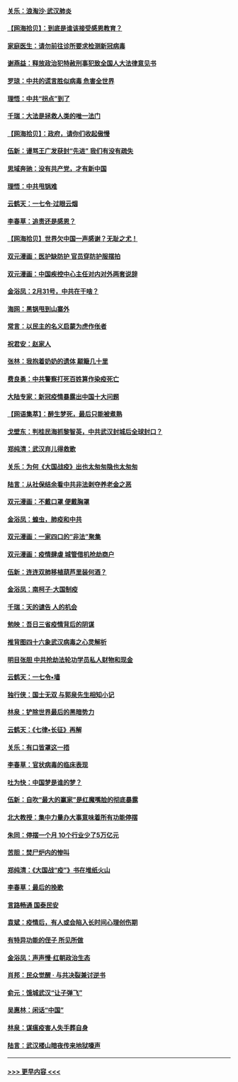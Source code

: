 #### [关乐：浪淘沙·武汉肺炎](../pages/nsc993/n11931792.md?t=03121331) 
#### [【网海拾贝】：到底是谁该接受感恩教育？](../pages/nsc993/n11931552.md?t=03121331) 
#### [家庭医生：请勿前往诊所要求检测新冠病毒](../pages/nsc993/n11929190.md?t=03121331) 
#### [谢燕益：释放政治犯特赦刑事犯致全国人大法律意见书](../pages/nsc993/n11928978.md?t=03121331) 
#### [罗琼：中共的谎言胜似病毒 危害全世界](../pages/nsc993/n11922636.md?t=03121331) 
#### [理悟：中共“拐点”到了](../pages/nsc993/n11928496.md?t=03121331) 
#### [千瑞：大法是拯救人类的唯一法门](../pages/nsc993/n11927637.md?t=03121331) 
#### [【网海拾贝】：政府，请你们收起傲慢](../pages/nsc993/n11926932.md?t=03121331) 
#### [伍新：谩骂王广发获封“先进” 我们有没有疏失](../pages/nsc993/n11926101.md?t=03121331) 
#### [思域奔驰：没有共产党，才有新中国](../pages/nsc993/n11926058.md?t=03121331) 
#### [理悟：中共甩锅难](../pages/nsc993/n11925355.md?t=03121331) 
#### [云鹤天：一七令·过眼云烟](../pages/nsc993/n11925284.md?t=03121331) 
#### [李春草：追责还是感恩？](../pages/nsc993/n11925274.md?t=03121331) 
#### [【网海拾贝】世界欠中国一声感谢？无耻之尤！](../pages/nsc993/n11925239.md?t=03121331) 
#### [双元漫画：医护缺防护 官员穿防护服摆拍](../pages/nsc993/n11923899.md?t=03121331) 
#### [双元漫画：中国疾控中心主任对内对外两套说辞](../pages/nsc993/n11921994.md?t=03121331) 
#### [金浴凤：2月31号，中共在干啥？](../pages/nsc993/n11922706.md?t=03121331) 
#### [海网：黑锅甩到山寨外](../pages/nsc993/n11922688.md?t=03121331) 
#### [常言：以民主的名义启蒙为虎作伥者](../pages/nsc993/n11922217.md?t=03121331) 
#### [祝君安：赵家人](../pages/nsc993/n11922209.md?t=03121331) 
#### [张林：我抱着奶奶的遗体 颠簸几十里](../pages/nsc993/n11920945.md?t=03121331) 
#### [费良勇：中共警察打死百姓算作染疫死亡](../pages/nsc993/n11919264.md?t=03121331) 
#### [大陆专家：新冠疫情暴露出中国十大问题](../pages/nsc993/n11919187.md?t=03121331) 
#### [【网语集萃】：醉生梦死，最后只能被煮熟](../pages/nsc993/n11918994.md?t=03121331) 
#### [戈壁东：判桂民海抓黎智英，中共武汉封城后全球封口？](../pages/nsc993/n11917982.md?t=03121331) 
#### [郑纯清：武汉弃儿得救歌](../pages/nsc993/n11917881.md?t=03121331) 
#### [关乐：为何《大国战疫》出也太匆匆隐也太匆匆](../pages/nsc993/n11917792.md?t=03121331) 
#### [陆言：从社保结余看中共非法剥夺养老金之恶](../pages/nsc993/n11917084.md?t=03121331) 
#### [双元漫画：不戴口罩 便戴胸罩](../pages/nsc993/n11916447.md?t=03121331) 
#### [金浴凤：蝗虫，肺疫和中共](../pages/nsc993/n11916904.md?t=03121331) 
#### [双元漫画：一家四口的“非法”聚集](../pages/nsc993/n11916378.md?t=03121331) 
#### [双元漫画：疫情肆虐 城管借机抢劫商户](../pages/nsc993/n11916310.md?t=03121331) 
#### [伍新：连连双肺移植葫芦里装何酒？](../pages/nsc993/n11913667.md?t=03121331) 
#### [金浴凤：南柯子·大国制疫](../pages/nsc993/n11913657.md?t=03121331) 
#### [千瑞：天的谴告  人的机会](../pages/nsc993/n11913309.md?t=03121331) 
#### [勉映：吾日三省疫情背后的阴谋](../pages/nsc993/n11913079.md?t=03121331) 
#### [推背图四十六象武汉病毒之心灵解析](../pages/nsc993/n11911761.md?t=03121331) 
#### [明目张胆 中共抢劫法轮功学员私人财物和现金](../pages/nsc993/n11910262.md?t=03121331) 
#### [云鹤天：一七令▪墙](../pages/nsc993/n11910627.md?t=03121331) 
#### [独行侠：国士无双 与郭泉先生相知小记](../pages/nsc993/n11910613.md?t=03121331) 
#### [林泉：铲除世界最后的黑暗势力](../pages/nsc993/n11909320.md?t=03121331) 
#### [云鹤天：《七律▪长征》再解](../pages/nsc993/n11909327.md?t=03121331) 
#### [关乐：有口皆罩这一捂](../pages/nsc993/n11908393.md?t=03121331) 
#### [李春草：官状病毒的临床表现](../pages/nsc993/n11908339.md?t=03121331) 
#### [吐为快：中国梦是谁的梦？](../pages/nsc993/n11906564.md?t=03121331) 
#### [伍新：自吹“最大的赢家”是红魔嘴脸的彻底暴露](../pages/nsc993/n11906407.md?t=03121331) 
#### [北大教授：集中力量办大事意味着所有功能停摆](../pages/nsc993/n11904800.md?t=03121331) 
#### [朱同：停摆一个月 10个行业少了5万亿元](../pages/nsc993/n11904498.md?t=03121331) 
#### [苦胆：焚尸炉内的惨叫](../pages/nsc993/n11904479.md?t=03121331) 
#### [郑纯清：《大国战“疫”》书在堆纸火山](../pages/nsc993/n11904450.md?t=03121331) 
#### [李春草：最后的挽歌](../pages/nsc993/n11904441.md?t=03121331) 
#### [言路畅通 国泰民安](../pages/nsc993/n11904222.md?t=03121331) 
#### [袁斌：疫情后，有人或会陷入长时间心理创伤期](../pages/nsc993/n11901514.md?t=03121331) 
#### [有特异功能的侄子 所见所做](../pages/nsc993/n11901154.md?t=03121331) 
#### [金浴凤：声声慢‧红朝政治生态](../pages/nsc993/n11899553.md?t=03121331) 
#### [肖邦：民众觉醒 · 与共决裂兼讨逆书](../pages/nsc993/n11898435.md?t=03121331) 
#### [俞元：饿城武汉“让子弹飞”](../pages/nsc993/n11898344.md?t=03121331) 
#### [吴惠林：闲话“中国”](../pages/nsc993/n11898182.md?t=03121331) 
#### [林泉：谋瘟疫害人失手葬自身](../pages/nsc993/n11897892.md?t=03121331) 
#### [陆言：武汉楼山暗夜传来地狱嚎声](../pages/nsc993/n11897033.md?t=03121331) 

----
#### [ >>> 更早内容 <<< ](../indexes/nsc993-earlier.md)
